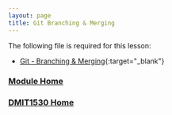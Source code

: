 ```yaml
---
layout: page
title: Git Branching & Merging
---
```


The following file is required for this lesson:
* [Git - Branching & Merging](files/git-branching-merge.pdf){:target="_blank"}


### [Module Home](../module3.md)
### [DMIT1530 Home](../../)
